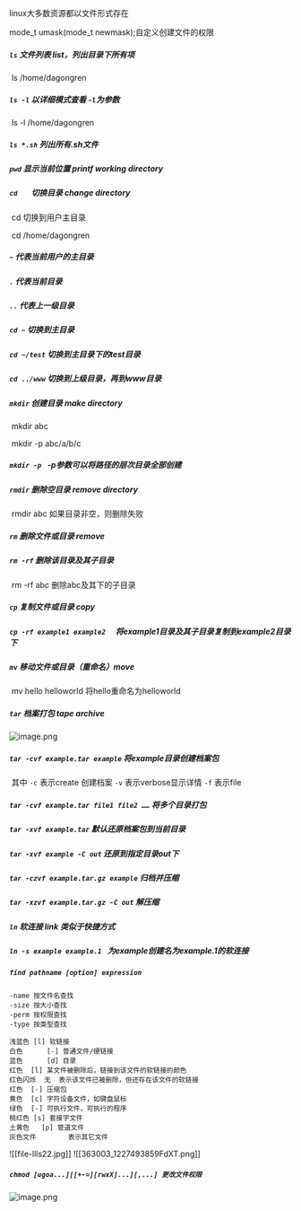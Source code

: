 
linux大多数资源都以文件形式存在

mode_t umask(mode_t newmask);自定义创建文件的权限 



##### `ls`	文件列表	list，列出目录下所有项

​		ls /home/dagongren

##### `ls -l`	以详细模式查看  	`-l`为参数

​		ls -l /home/dagongren

##### `ls *.sh` 列出所有.sh文件

##### `pwd` 	 显示当前位置     printf working directory

##### `cd	`		切换目录		change directory

​		cd 切换到用户主目录

​		cd /home/dagongren

##### `~`	代表当前用户的主目录

##### `.`	代表当前目录

##### `..`	代表上一级目录

##### `cd ~`	切换到主目录

##### `cd ~/test`	切换到主目录下的test目录

##### `cd ../www`	切换到上级目录，再到www目录

##### `mkdir`	创建目录 make directory

​		mkdir abc

​		mkdir -p abc/a/b/c

##### `mkdir -p `	-p参数可以将路径的层次目录全部创建

##### `rmdir`	删除空目录 remove directory

​		rmdir abc	如果目录非空，则删除失败

##### `rm`	删除文件或目录	remove

##### `rm -rf`	删除该目录及其子目录

​		rm -rf abc 	删除abc及其下的子目录

##### `cp`	复制文件或目录 copy

##### `cp -rf example1 example2  `	将example1目录及其子目录复制到example2目录下 	

##### `mv`	移动文件或目录（重命名）move

​		mv hello helloworld	 将hello重命名为helloworld

##### `tar`	档案打包	tape archive
![image.png](https://yaaame-1317851743.cos.ap-beijing.myqcloud.com/undefinedPasted%20image%2020231121154309.png)
##### `tar -cvf example.tar example`	将example目录创建档案包

​	其中 `-c` 表示create 创建档案 `-v` 表示verbose显示详情 `-f` 表示file

##### `tar -cvf example.tar file1 file2 ……`	将多个目录打包

##### `tar -xvf example.tar`	默认还原档案包到当前目录

##### `tar -xvf example -C out`	还原到指定目录out下

##### `tar -czvf example.tar.gz example`	归档并压缩

##### `tar -xzvf example.tar.gz -C out`	解压缩

##### `ln`	软连接 link 类似于快捷方式

##### `ln -s example example.1 `	为example创建名为example.1的软连接 



##### `find pathname [option] expression`
```
-name 按文件名查找
-size 按大小查找
-perm 按权限查找
-type 按类型查找
```




```
浅蓝色	[l]	软链接
白色		[-]	普通文件/硬链接
蓝色		[d] 目录
红色 	[l]	某文件被删除后，链接到该文件的软链接的颜色
红色闪烁  无  表示该文件已被删除，但还存在该文件的软链接
红色 	[-] 压缩包
黄色 	[c] 字符设备文件，如键盘鼠标
绿色 	[-] 可执行文件，可执行的程序 
桃红色	[s] 套接字文件
土黄色   [p] 管道文件
灰色文件		表示其它文件
```

![[file-llls22.jpg]]
![[363003_1227493859FdXT.png]]

 
##### `chmod [ugoa...][[+-=][rwxX]...][,...] 更改文件权限`

![image.png](https://yaaame-1317851743.cos.ap-beijing.myqcloud.com/undefinedPasted%20image%2020230508111021.png)


